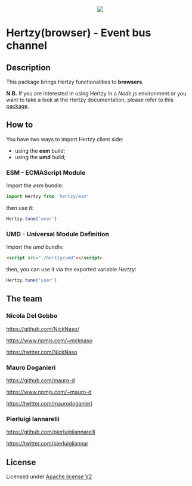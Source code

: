 <p align="center">
    <img src="https://raw.githubusercontent.com/NickNaso/hertzy/master/hertzy.png"/>
</p>

# Hertzy(browser) - Event bus channel

## Description

This package brings Hertzy functionalities to **browsers**.

**N.B.** If you are interested in using Hertzy in a *Node.js* environment or
you want to take a look at the Hertzy documentation, please refer to this
[package](https://github.com/NickNaso/hertzy).

## How to

You have two ways to import Hertzy client side:

- using the **esm** build;
- using the **umd** build;

### ESM - ECMAScript Module

Import the *esm* bundle:

```javascript
import Hertzy from 'hertzy/esm'
```

then use it:

```javascript
Hertzy.tune('user')
```

### UMD - Universal Module Definition

Import the *umd* bundle:

```html
<script src="./hertzy/umd"></script>
```

then, you can use it via the exported variable *Hertzy*:

```javascript
Hertzy.tune('user')
```

## The team

### Nicola Del Gobbo

<https://github.com/NickNaso/>

<https://www.npmjs.com/~nicknaso>

<https://twitter.com/NickNaso>

### Mauro Doganieri

<https://github.com/mauro-d>

<https://www.npmjs.com/~mauro-d>

<https://twitter.com/maurodoganieri>

### Pierluigi Iannarelli

<https://github.com/pierluigiiannarelli>

<https://twitter.com/pierluigiiannar>

<a name="acknowledgements"></a>

## License

Licensed under [Apache license V2](./LICENSE)
